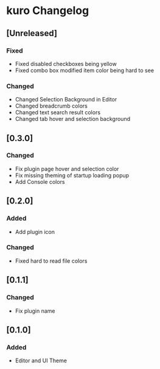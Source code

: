 <!-- Keep a Changelog guide -> https://keepachangelog.com -->

# kuro Changelog

## [Unreleased]
### Fixed
- Fixed disabled checkboxes being yellow
- Fixed combo box modified item color being hard to see
### Changed
- Changed Selection Background in Editor
- Changed breadcrumb colors
- Changed text search result colors
- Changed tab hover and selection background

## [0.3.0]
### Changed
- Fix plugin page hover and selection color
- Fix missing theming of startup loading popup
- Add Console colors

## [0.2.0]
### Added
- Add plugin icon

### Changed
- Fixed hard to read file colors

## [0.1.1]
### Changed
- Fix plugin name

## [0.1.0]
### Added
- Editor and UI Theme